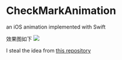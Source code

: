 # CheckMarkAnimation
an iOS animation implemented with Swift

效果图如下 ![](http://sae-gif.qiniudn.com/Animation.gif)

I steal the idea from [this repository](https://github.com/cocoatoucher/AIFlatSwitch)
